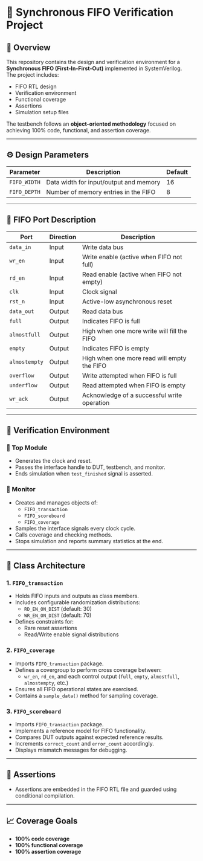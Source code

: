 # 🧠 Synchronous FIFO Verification Project

## 📘 Overview

This repository contains the design and verification environment for a **Synchronous FIFO (First-In-First-Out)** implemented in SystemVerilog.  
The project includes:
- FIFO RTL design
- Verification environment
- Functional coverage
- Assertions
- Simulation setup files

The testbench follows an **object-oriented methodology** focused on achieving 100% code, functional, and assertion coverage.

---

## ⚙️ Design Parameters

| Parameter    | Description                             | Default |
|--------------|-----------------------------------------|---------|
| `FIFO_WIDTH` | Data width for input/output and memory  | 16      |
| `FIFO_DEPTH` | Number of memory entries in the FIFO    | 8       |

---

## 🔌 FIFO Port Description

| Port         | Direction | Description                                 |
|--------------|-----------|---------------------------------------------|
| `data_in`    | Input     | Write data bus                              |
| `wr_en`      | Input     | Write enable (active when FIFO not full)    |
| `rd_en`      | Input     | Read enable (active when FIFO not empty)    |
| `clk`        | Input     | Clock signal                                |
| `rst_n`      | Input     | Active-low asynchronous reset               |
| `data_out`   | Output    | Read data bus                               |
| `full`       | Output    | Indicates FIFO is full                      |
| `almostfull` | Output    | High when one more write will fill the FIFO |
| `empty`      | Output    | Indicates FIFO is empty                     |
| `almostempty`| Output    | High when one more read will empty the FIFO |
| `overflow`   | Output    | Write attempted when FIFO is full           |
| `underflow`  | Output    | Read attempted when FIFO is empty           |
| `wr_ack`     | Output    | Acknowledge of a successful write operation |

---

## 🧩 Verification Environment

### 🔹 Top Module
- Generates the clock and reset.
- Passes the interface handle to DUT, testbench, and monitor.
- Ends simulation when `test_finished` signal is asserted.

### 🔹 Monitor
- Creates and manages objects of:
  - `FIFO_transaction`
  - `FIFO_scoreboard`
  - `FIFO_coverage`
- Samples the interface signals every clock cycle.
- Calls coverage and checking methods.
- Stops simulation and reports summary statistics at the end.

---

## 🧱 Class Architecture

### 1. `FIFO_transaction`
- Holds FIFO inputs and outputs as class members.
- Includes configurable randomization distributions:
  - `RD_EN_ON_DIST` (default: 30)
  - `WR_EN_ON_DIST` (default: 70)
- Defines constraints for:
  - Rare reset assertions
  - Read/Write enable signal distributions

### 2. `FIFO_coverage`
- Imports `FIFO_transaction` package.
- Defines a covergroup to perform cross coverage between:
  - `wr_en`, `rd_en`, and each control output (`full`, `empty`, `almostfull`, `almostempty`, etc.)
- Ensures all FIFO operational states are exercised.
- Contains a `sample_data()` method for sampling coverage.

### 3. `FIFO_scoreboard`
- Imports `FIFO_transaction` package.
- Implements a reference model for FIFO functionality.
- Compares DUT outputs against expected reference results.
- Increments `correct_count` and `error_count` accordingly.
- Displays mismatch messages for debugging.

---

## 🧾 Assertions

- Assertions are embedded in the FIFO RTL file and guarded using conditional compilation.

---

## 📈 Coverage Goals

- **100% code coverage**
- **100% functional coverage**
- **100% assertion coverage**


